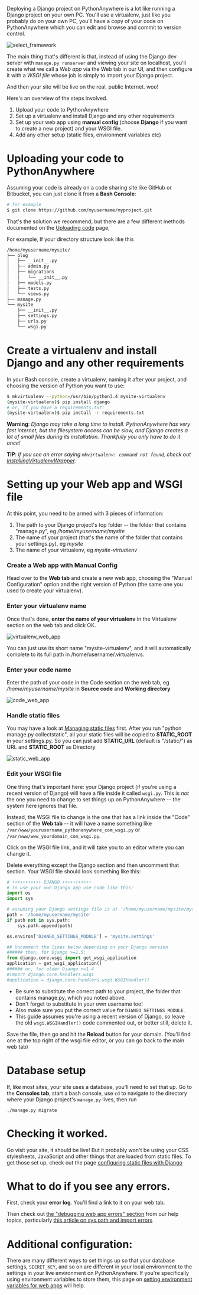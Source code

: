 
<!--
.. title: Deploying an existing Django project on PythonAnywhere
.. slug: DeployExistingDjangoProject
.. date: 2016-02-10 12:35:28 UTC
.. tags:
.. category:
.. link:
.. description:
.. type: text
-->


Deploying a Django project on PythonAnywhere is a lot like running a Django project on
your own PC.  You'll use a virtualenv, just like you probably do on your own
PC, you'll have a copy of your code on PythonAnywhere which you can edit and
browse and commit to version control.

![select_framework](path_to_the_screenshot)


The main thing that's different is that, instead of using the Django dev server
with `manage.py runserver` and viewing your site on localhost, you'll create
what we call a *Web app* via the Web tab in our UI, and then configure it with
a *WSGI file* whose job is simply to import your Django project.

And then your site will be live on the real, public Internet.  woo!


Here's an overview of the steps involved.

1. Upload your code to PythonAnywhere
2. Set up a virtualenv and install Django and any other requirements
3. Set up your web app using **manual config** (choose **Django** if you want to create a new project) and your WSGI file.
4. Add any other setup (static files, environment variables etc)


# Uploading your code to PythonAnywhere

Assuming your code is already on a code sharing site like GitHub or Bitbucket, you
can just clone it from a **Bash Console**:

```bash
# for example
$ git clone https://github.com/myusername/myproject.git
```

That's the solution we recommend, but there are a few different methods
documented on the [Uploading code](/pages/FTP) page,

For example, If your directory structure look like this

```bash
/home/myusername/mysite/
├── blog
│   ├── __init__.py
│   ├── admin.py
│   ├── migrations
│   │   └── __init__.py
│   ├── models.py
│   ├── tests.py
│   └── views.py
├── manage.py
└── mysite
    ├── __init__.py
    ├── settings.py
    ├── urls.py
    └── wsgi.py
```

# Create a virtualenv and install Django and any other requirements

In your Bash console, create a virtualenv, naming it after your project, and
choosing the version of Python you want to use:

```bash
$ mkvirtualenv --python=/usr/bin/python3.4 mysite-virtualenv
(mysite-virtualenv)$ pip install django
# or, if you have a requirements.txt:
(mysite-virtualenv)$ pip install -r requirements.txt
```

**Warning**: *Django may take a long time to install.  PythonAnywhere has very fast internet, but the filesystem access can be slow, and Django creates a lot of small files during its installation.  Thankfully you only have to do it once!*

**TIP**: *if you see an error saying `mkvirtualenv: command not found`, check out [InstallingVirtualenvWrapper](/pages/InstallingVirtualenvWrapper).*


# Setting up your Web app and WSGI file

At this point, you need to be armed with 3 pieces of information:

1. The path to your Django project's top folder -- the folder that contains "manage.py", eg */home/myusername/mysite*
2. The name of your project (that's the name of the folder that contains your settings.py), eg *mysite*
3. The name of your virtualenv, eg *mysite-virtualenv*


### Create a Web app with Manual Config

Head over to the **Web tab** and create a new web app, choosing the "Manual
Configuration" option and the right version of Python (the same one you used to
create your virtualenv).


### Enter your virtualenv name

Once that's done, **enter the name of your virtualenv** in the Virtualenv
section on the web tab and click OK.

![virtualenv_web_app](path_to_the_screenshot)

You can just use its short name
"mysite-virtualenv", and it will automatically complete to its full path in
/home/username/.virtualenvs.

### Enter your code name

Enter the path of your code in the Code section on the web tab, eg */home/myusername/mysite* in **Source code** and **Working directory**

![code_web_app](path_to_the_screenshot)

### Handle static files

You may have a look at [Managing static files](https://docs.djangoproject.com/en/1.11/howto/static-files/) first. After you run "python manage.py collectstatic", all your static files will be copied to **STATIC_ROOT** in your settings.py. So you can just add **STATIC_URL** (default is "/static/") as URL and **STATIC_ROOT** as Directory

![static_web_app](path_to_the_screenshot)

### Edit your WSGI file

One thing that's important here: your Django project (if you're using a
recent version of Django) will have a file inside it called `wsgi.py`.  This is
*not* the one you need to change to set things up on PythonAnywhere -- the
system here ignores that file.

Instead, the WSGI file to change is the one that has a link inside the "Code"
section of the **Web tab** -- it will have a name something like
`/var/www/yourusername_pythonanywhere_com_wsgi.py` or
`/var/www/www_yourdomain_com_wsgi.py`.

Click on the WSGI file link, and it will take you to an editor where you can change it.

Delete everything except the Django section and then uncomment that section. Your WSGI file should look something like this:

```python
# +++++++++++ DJANGO +++++++++++
# To use your own Django app use code like this:
import os
import sys

# assuming your Django settings file is at '/home/myusername/mysite/mysite/settings.py'
path = '/home/myusername/mysite'
if path not in sys.path:
    sys.path.append(path)

os.environ['DJANGO_SETTINGS_MODULE'] = 'mysite.settings'

## Uncomment the lines below depending on your Django version
###### then, for Django >=1.5:
from django.core.wsgi import get_wsgi_application
application = get_wsgi_application()
###### or, for older Django <=1.4
#import django.core.handlers.wsgi
#application = django.core.handlers.wsgi.WSGIHandler()
```


* Be sure to substitute the correct path to your project, the folder that contains manage.py, which you noted above.
* Don't forget to substitute in your own username too!
* Also make sure you put the correct value for `DJANGO_SETTINGS_MODULE`.
* This guide assumes you're using a recent version of Django, so leave the old
  `wsgi.WSGIHandler()` code commented out, or better still, delete it.


Save the file, then go and hit the **Reload** button for your domain.  (You'll find one at the top right of the wsgi file editor, or you can go back to the main web tab)


# Database setup

If, like most sites, your site uses a database, you'll need to set that up.
Go to the **Consoles tab**, start a bash console, use `cd` to navigate to the
directory where your Django project's `manage.py` lives, then run

```
./manage.py migrate
```


# Checking it worked.

Go visit your site, it should be live!  But it probably won't be using your
CSS stylesheets, JavaScript and other things that are loaded from static files.
To get those set up, check out the page [configuring static files with Django](/pages/DjangoStaticFiles)


# What to do if you see any errors.

First, check your **error log**.  You'll find a link to it on your web tab.

Then check out [the "debugging web app errors" section](/pages/#im-looking-at-an-error-message-in-my-web-app) from our help topics, particularly [this article on sys.path and import errors](/pages/DebuggingImportError)


# Additional configuration:

There are many different ways to set things up so that your database settings,
`SECRET_KEY`, and so on are different in your local environment to the settings
in your live environment on PythonAnywhere.  If you're specifically using
environment variables to store them, this page on [setting environment variables for web apps](/pages/environment-variables-for-web-apps)
will help.
